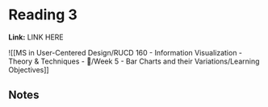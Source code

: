 # Reading 3
**Link:** LINK HERE

![[MS in User-Centered Design/RUCD 160 - Information Visualization - Theory & Techniques  - 💾/Week 5 - Bar Charts and their Variations/Learning Objectives]]

## Notes
